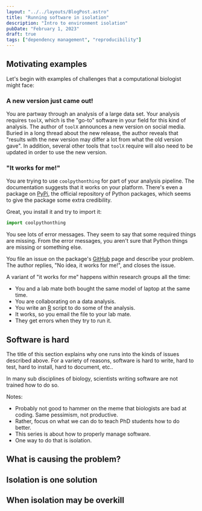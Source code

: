 ```yaml
---
layout: "../../layouts/BlogPost.astro"
title: "Running software in isolation"
description: "Intro to environment isolation"
pubDate: "February 1, 2023"
draft: true
tags: ["dependency management", "reproducibility"]
---
```


## Motivating examples

Let's begin with examples of challenges that a computational biologist might face:

### A new version just came out!

You are partway through an analysis of a large data set.
Your analysis requires `toolX`, which is the "go-to" software in your field for this kind of analysis.
The author of `toolX` announces a new version on social media.
Buried in a long thread about the new release, the author reveals that "results with the new version may differ a lot from what the old version gave".
In addition, several other tools that `toolX` require will also need to be updated in order to use the new version.    

### "It works for me!"

You are trying to use `coolpythonthing` for part of your analysis pipeline.
The documentation suggests that it works on your platform.
There's even a package on [PyPi](https://pypi.org/), the official repository of Python packages, which seems to give the package some extra credibility.

Great, you install it and try to import it:

```py
import coolpythonthing
```

You see lots of error messages.
They seem to say that some required things are missing.
From the error messages, you aren't sure that Python things are missing or something else.

You file an issue on the package's [GitHub](https://www.github.com) page and describe your problem.
The author replies, "No idea, it works for me!", and closes the issue.

A variant of "it works for me" happens within research groups all the time:

* You and a lab mate both bought the same model of laptop at the same time.
* You are collaborating on a data analysis.
* You write an [R](https://www.r-project.org) script to do some of the analysis.
* It works, so you email the file to your lab mate.
* They get errors when they try to run it.

## Software is hard

The title of this section explains why one runs into the kinds of issues described above.
For a variety of reasons, software is hard to write, hard to test, hard to install, hard to document, etc..

In many sub disciplines of biology, scientists writing software are not trained how to do so.

Notes:

* Probably not good to hammer on the meme that biologists are bad at coding.
  Same pessimism, not productive.
* Rather, focus on what we can do to teach PhD students how to do better.
* This series is about how to properly manage software.
* One way to do that is isolation.

## What is causing the problem?

## Isolation is one solution

## When isolation may be overkill
